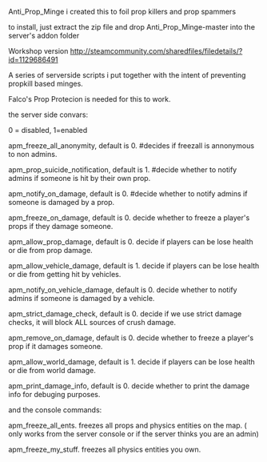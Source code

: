 Anti_Prop_Minge
i created this to foil prop killers and prop spammers

to install, just extract the zip file and drop Anti_Prop_Minge-master into the server's addon folder

Workshop version http://steamcommunity.com/sharedfiles/filedetails/?id=1129686491

A series of serverside scripts i put together with the intent of preventing propkill based minges.

Falco's Prop Protecion is needed for this to work.

the server side convars:

0 = disabled, 1=enabled

apm_freeze_all_anonymity, default is 0.
#decides if freezall is annonymous to non admins.

apm_prop_suicide_notification, default is 1.
#decide whether to notify admins if someone is hit by their own prop.

apm_notify_on_damage, default is 0.
#decide whether to notify admins if someone is damaged by a prop.

apm_freeze_on_damage, default is 0.
decide whether to freeze a player's props if they damage someone.

apm_allow_prop_damage, default is 0.
decide if players can be lose health or die from prop damage.

apm_allow_vehicle_damage, default is 1.
decide if players can be lose health or die from getting hit by vehicles.

apm_notify_on_vehicle_damage, default is 0.
decide whether to notify admins if someone is damaged by a vehicle.

apm_strict_damage_check, default is 0.
decide if we use strict damage checks, it will block ALL sources of crush damage.

apm_remove_on_damage, default is 0.
decide whether to freeze a player's prop if it damages someone.

apm_allow_world_damage, default is 1.
decide if players can be lose health or die from world damage.

apm_print_damage_info, default is 0.
decide whether to print the damage info for debuging purposes.

and the console commands:

apm_freeze_all_ents.
freezes all props and physics entities on the map.
( only works from the server console or if the server thinks you are an admin)

apm_freeze_my_stuff.
freezes all physics entities you own.
